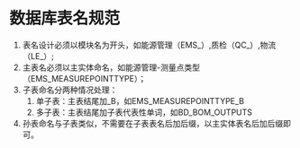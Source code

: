 # 数据库表名规范

1. 表名设计必须以模块名为开头，如能源管理（EMS\_）,质检（QC\_）,物流（LE\_）;
2. 主表名必须以主实体命名，如能源管理-测量点类型（EMS\_MEASUREPOINTTYPE）；
3. 子表命名分两种情况处理：
   1. 单子表：主表结尾加\_B，如EMS\_MEASUREPOINTTYPE\_B
   2. 多子表：主表结尾加子表代表性单词，如BD\_BOM\_OUTPUTS
4. 孙表命名与子表类似，不需要在子表表名后加后缀，以主实体表名后加后缀即可。










